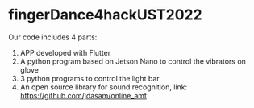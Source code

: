 # fingerDance4hackUST2022

Our code includes 4 parts:
1. APP developed with Flutter
2. A python program based on Jetson Nano to control the vibrators on glove
3. 3 python programs to control the light bar
4. An open source library for sound recognition, link: https://github.com/jdasam/online_amt
